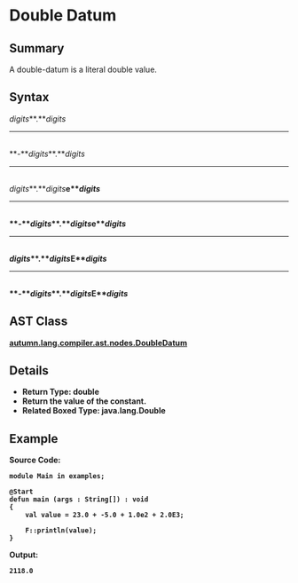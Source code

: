 # Double Datum

## Summary

A double-datum is a literal double value.

## Syntax

<div class="syntax">
<i>digits</i>**.**<i>digits</i><br>
<hr><br>
**-**<i>digits</i>**.**<i>digits</i><br>
<hr><br>
<i>digits</i>**.**<i>digits</i><b class='keyword'>e**<i>digits</i><br>
<hr><br>
**-**<i>digits</i>**.**<i>digits</i><b class='keyword'>e**<i>digits</i><br>
<hr><br>
<i>digits</i>**.**<i>digits</i><b class='keyword'>E**<i>digits</i><br>
<hr><br>
**-**<i>digits</i>**.**<i>digits</i><b class='keyword'>E**<i>digits</i><br>
</div>

## AST Class

[autumn.lang.compiler.ast.nodes.DoubleDatum](https://www.mackenziehigh.com/autumn/javadoc/autumn/lang/compiler/ast/nodes/DoubleDatum.html)

## Details

+ Return Type: double
+ Return the value of the constant.
+ Related Boxed Type: java.lang.Double

## Example

**Source Code:**

```plain
module Main in examples;

@Start
defun main (args : String[]) : void
{
    val value = 23.0 + -5.0 + 1.0e2 + 2.0E3;

    F::println(value);
}
```

**Output:**

```plain
2118.0
```

